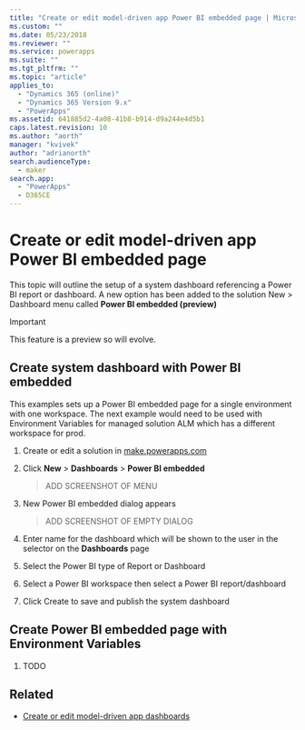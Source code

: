 ```yaml
---
title: "Create or edit model-driven app Power BI embedded page | MicrosoftDocs"
ms.custom: ""
ms.date: 05/23/2018
ms.reviewer: ""
ms.service: powerapps
ms.suite: ""
ms.tgt_pltfrm: ""
ms.topic: "article"
applies_to: 
  - "Dynamics 365 (online)"
  - "Dynamics 365 Version 9.x"
  - "PowerApps"
ms.assetid: 641885d2-4a08-41b8-b914-d9a244e4d5b1
caps.latest.revision: 10
ms.author: "aorth"
manager: "kvivek"
author: "adrianorth"
search.audienceType: 
  - maker
search.app: 
  - "PowerApps"
  - D365CE
---
```

# Create or edit model-driven app Power BI embedded page

This topic will outline the setup of a system dashboard referencing a Power BI report or dashboard.  A new option has been added to the solution New > Dashboard menu called **Power BI embedded (preview)**

> [!IMPORTANT]
> This feature is a preview so will evolve.

## Create system dashboard with Power BI embedded

This examples sets up a Power BI embedded page for a single environment with one workspace.  The next example would need to be used with Environment Variables for managed solution ALM which has a different workspace for prod.

1. Create or edit a solution in <a href="https://make.powerapps.com">make.powerapps.com</a>

1. Click **New** > **Dashboards** > **Power BI embedded**

    > ADD SCREENSHOT OF MENU

1. New Power BI embedded dialog appears

    > ADD SCREENSHOT OF EMPTY DIALOG

1. Enter name for the dashboard which will be shown to the user in the selector on the **Dashboards** page

1. Select the Power BI type of Report or Dashboard

1. Select a Power BI workspace then select a Power BI report/dashboard

1. Click Create to save and publish the system dashboard

## Create Power BI embedded page with Environment Variables

1. TODO

## Related

* [Create or edit model-driven app dashboards](create-edit-dashboards.md)
